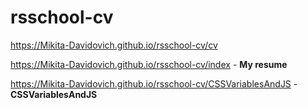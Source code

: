 # rsschool-cv
https://Mikita-Davidovich.github.io/rsschool-cv/cv

https://Mikita-Davidovich.github.io/rsschool-cv/index -  **My resume**

https://Mikita-Davidovich.github.io/rsschool-cv/CSSVariablesAndJS - **CSSVariablesAndJS**
